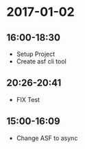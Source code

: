 # 2017-01-02

## 16:00-18:30

- Setup Project
- Create asf cli tool

## 20:26-20:41

- FIX Test

## 15:00-16:09

- Change ASF to async
